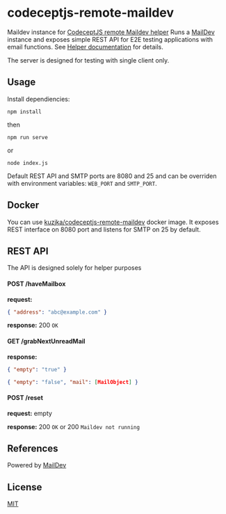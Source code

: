 # codeceptjs-remote-maildev
Maildev instance for [CodeceptJS remote Maildev helper](https://github.com/kuzjka/codeceptjs-remote-maildev-helper)
Runs a [MailDev](https://maildev.github.io/maildev/) instance and exposes simple REST API for E2E testing applications with email functions.
See [Helper documentation](https://github.com/kuzjka/codeceptjs-remote-maildev-helper/blob/master/README.md) for details.

The server is designed for testing with single client only. 

## Usage
Install dependiencies:
```shell script
npm install
```

then

```shell script
npm run serve
```

or

```shell script
node index.js
```

Default REST API and SMTP ports are 8080 and 25 and can be overriden with environment variables:
`WEB_PORT` and `SMTP_PORT`. 

## Docker

You can use [kuzjka/codeceptjs-remote-maildev](https://hub.docker.com/r/kuzjka/codeceptjs-remote-maildev) docker image.
It exposes REST interface on 8080 port and listens for SMTP on 25 by default.

## REST API

The API is designed solely for helper purposes

#### POST /haveMailbox  
**request:**
```json
{ "address": "abc@example.com" }
```
**response:** 200 `OK`

#### GET /grabNextUnreadMail
**response:**
```json
{ "empty": "true" }
```
```json
{ "empty": "false", "mail": [MailObject] }
```

#### POST /reset
**request:** empty

**response:**
200 `OK` or 200 `Maildev not running`

## References
Powered by [MailDev](https://maildev.github.io/maildev/)

## License
[MIT](LICENSE)
